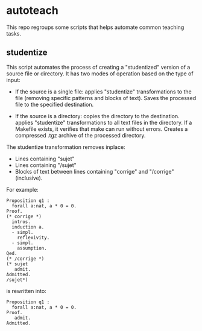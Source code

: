 # autoteach

This repo regroups some scripts that helps automate common teaching
tasks.

## studentize

This script automates the process of creating a "studentized" version
of a source file or directory. It has two modes of operation based on
the type of input:

- If the source is a single file: applies "studentize" transformations
to the file (removing specific patterns and blocks of text).  Saves
the processed file to the specified destination.

- If the source is a directory: copies the directory to the
destination.  applies "studentize" transformations to all text files
in the directory.  If a Makefile exists, it verifies that make can run
without errors. Creates a compressed .tgz archive of the processed
directory.

The studentize transformation removes inplace:
- Lines containing "sujet"
- Lines containing "/sujet"
- Blocks of text between lines containing "corrige" and "/corrige" (inclusive).

For example: 

```coq
Proposition q1 :
  forall a:nat, a * 0 = 0.
Proof.
(* corrige *)
  intros.
  induction a.
  - simpl.
    reflexivity.
  - simpl.
    assumption.
Qed.
(* /corrige *)
(* sujet
   admit.
Admitted.
/sujet*)
```

is rewritten into:

```coq
Proposition q1 :
  forall a:nat, a * 0 = 0.
Proof.
   admit.
Admitted.
```